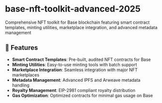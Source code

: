 # base-nft-toolkit-advanced-2025
Comprehensive NFT toolkit for Base blockchain featuring smart contract templates, minting utilities, marketplace integration, and advanced metadata management

## 🚀 Features

- **Smart Contract Templates**: Pre-built, audited NFT contracts for Base
- **Minting Utilities**: Easy-to-use minting tools with batch support
- **Marketplace Integration**: Seamless integration with major NFT marketplaces
- **Metadata Management**: Advanced IPFS and Arweave metadata handling
- **Royalty Management**: EIP-2981 compliant royalty distribution
- **Gas Optimization**: Optimized contracts for minimal gas usage on Base

